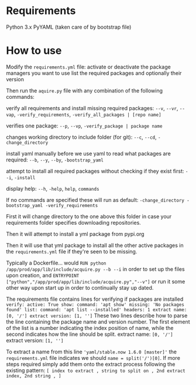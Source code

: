 # Requirements

Python 3.x
PyYAML (taken care of by bootstrap file)

# How to use

Modify the `requirements.yml` file:
  activate or deactivate the package managers you want to use
  list the required packages and optionally their version

Then run the `aquire.py` file with any combination of the following commands:

   verify all requirements and install missing required packages:
       `--v`, `--vr`, `--vap`, `-verify_requirements`, `-verify_all_packages | [repo name]`

   verifies one package:
       `--p`, `--vp`, `-verify_package | package name`

   changes working directory to include folder (for git):
       `--c`, `--cd`, `-change_directory`

   install yaml manually before we use yaml to read what packages are required:
       `--b`, `--y`, `--by`, `-bootstrap_yaml`

   attempt to install all required packages without checking if they exist first:
       `--i`, `-install`

   display help:
       `--h`, `-help`, `help`, `commands`

If no commands are specified these will run as default:
  `-change_directory -bootstrap_yaml -verify_requirements`

  First it will change directory to the one above this folder in case your
  requirements folder specifies downloading repositories.

  Then it will attempt to install a yml package from pypi.org

  Then it will use that yml package to install all the other active packages in
  the `requirements.yml` file if they're seen to be missing.

Typically a Dockerfile...
  would
    `RUN python /app/prod/app/lib/include/acquire.py --b --i`
  in order to set up the files upon creation, and
    `ENTRYPOINT ["python","/app/prod/app/lib/include/acquire.py","--v"]`
  or run it some other way upon start up in order to continually stay up dated.

The requirements file contains lines for verifying if packages are installed
`
  verify:
    active: True
    show:
      command: 'apt show'
      missing: 'No packages found'
    list:
      command: 'apt list --installed'
      headers: 1
      extract name: [0, '/']
      extract version: [1, '']
`
These two lines describe how to parse the line containing the package name and
version number. The first element of the list is a number indicating the
index position of name, while the second indicates how the line should be split.
  extract name: `[0, '/']`
  extract version: `[1, '']`

To extract a name from this line `'yaml/stable.now 1.6.0 [master]'` the
`requirements.yml` file indicates we should `name = split('/')[0]`. If more steps
required simply add them onto the extract process following the existing
pattern:
  `[ index to extract , string to split on , 2nd extract index, 2nd string , ]`
